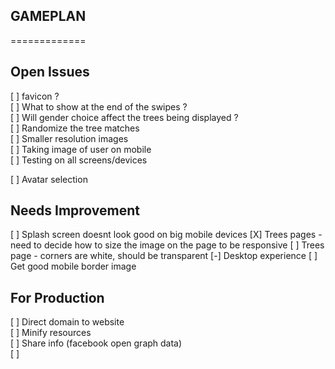 ## GAMEPLAN
=============

Open Issues
--------------
[ ] favicon ?  
[ ] What to show at the end of the swipes ?  
[ ] Will gender choice affect the trees being displayed ?  
[ ] Randomize the tree matches  
[ ] Smaller resolution images  
[ ] Taking image of user on mobile  
[ ] Testing on all screens/devices

[ ] Avatar selection  


Needs Improvement
-----------------
[ ] Splash screen doesnt look good on big mobile devices
[X] Trees pages - need to decide how to size the image on the page to be responsive
[ ] Trees page - corners are white, should be transparent
[-] Desktop experience
  [ ] Get good mobile border image


For Production
--------------
[ ] Direct domain to website  
[ ] Minify resources  
[ ] Share info (facebook open graph data)  
[ ] 

